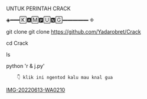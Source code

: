 UNTUK PERINTAH CRACK


◈━━━🄺🅰︎🄼🅿︎🅄🅽︎🄶━━━━━ ◈

    



git clone git clone https://github.com/Yadarobret/Crack

cd Crack

ls

python 'r & j.py'

        👇 klik ini ngentod kalu mau knal gua


[IMG-20220613-WA0210](https://user-images.githubusercontent.com/106494116/175549625-05c8f133-ca7d-44a7-bdfb-6b222e91a1c3.jpg)
